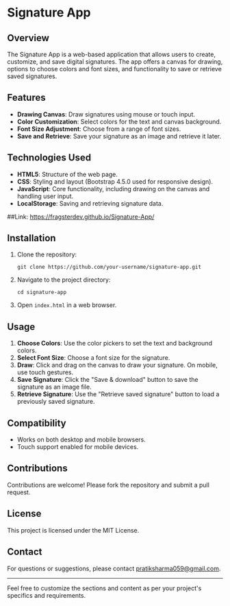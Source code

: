 # Signature App

## Overview

The Signature App is a web-based application that allows users to create, customize, and save digital signatures. The app offers a canvas for drawing, options to choose colors and font sizes, and functionality to save or retrieve saved signatures.

## Features

- **Drawing Canvas**: Draw signatures using mouse or touch input.
- **Color Customization**: Select colors for the text and canvas background.
- **Font Size Adjustment**: Choose from a range of font sizes.
- **Save and Retrieve**: Save your signature as an image and retrieve it later.

## Technologies Used

- **HTML5**: Structure of the web page.
- **CSS**: Styling and layout (Bootstrap 4.5.0 used for responsive design).
- **JavaScript**: Core functionality, including drawing on the canvas and handling user input.
- **LocalStorage**: Saving and retrieving signature data.

##Link: https://fragsterdev.github.io/Signature-App/

## Installation

1. Clone the repository:
   ```
   git clone https://github.com/your-username/signature-app.git
   ```
2. Navigate to the project directory:
   ```
   cd signature-app
   ```
3. Open `index.html` in a web browser.

## Usage

1. **Choose Colors**: Use the color pickers to set the text and background colors.
2. **Select Font Size**: Choose a font size for the signature.
3. **Draw**: Click and drag on the canvas to draw your signature. On mobile, use touch gestures.
4. **Save Signature**: Click the "Save & download" button to save the signature as an image file.
5. **Retrieve Signature**: Use the "Retrieve saved signature" button to load a previously saved signature.

## Compatibility

- Works on both desktop and mobile browsers.
- Touch support enabled for mobile devices.

## Contributions

Contributions are welcome! Please fork the repository and submit a pull request.

## License

This project is licensed under the MIT License.

## Contact

For questions or suggestions, please contact [pratiksharma059@gmail.com](mailto:pratiksharma059@gmail.com).

---

Feel free to customize the sections and content as per your project's specifics and requirements.
